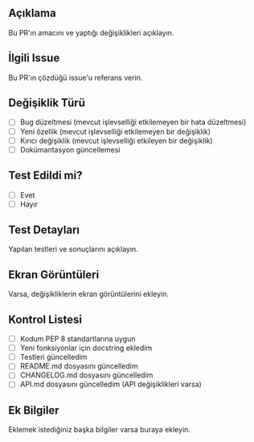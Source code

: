 ## Açıklama
Bu PR'ın amacını ve yaptığı değişiklikleri açıklayın.

## İlgili Issue
Bu PR'ın çözdüğü issue'u referans verin.

## Değişiklik Türü
- [ ] Bug düzeltmesi (mevcut işlevselliği etkilemeyen bir hata düzeltmesi)
- [ ] Yeni özellik (mevcut işlevselliği etkilemeyen bir değişiklik)
- [ ] Kırıcı değişiklik (mevcut işlevselliği etkileyen bir değişiklik)
- [ ] Dokümantasyon güncellemesi

## Test Edildi mi?
- [ ] Evet
- [ ] Hayır

## Test Detayları
Yapılan testleri ve sonuçlarını açıklayın.

## Ekran Görüntüleri
Varsa, değişikliklerin ekran görüntülerini ekleyin.

## Kontrol Listesi
- [ ] Kodum PEP 8 standartlarına uygun
- [ ] Yeni fonksiyonlar için docstring ekledim
- [ ] Testleri güncelledim
- [ ] README.md dosyasını güncelledim
- [ ] CHANGELOG.md dosyasını güncelledim
- [ ] API.md dosyasını güncelledim (API değişiklikleri varsa)

## Ek Bilgiler
Eklemek istediğiniz başka bilgiler varsa buraya ekleyin. 